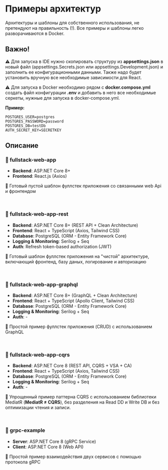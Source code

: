 ﻿# Примеры архитектур 

Архитектуры и шаблоны для собственного использования, не претендуют на правильность (!). Все примеры и шаблоны легко разворачиваются в Docker.
## Важно!

⚠️ Для запуска в IDE нужно скопировать структуру из **appsettings.json** в новый файл (appsettings.Secrets.json или appsettings.Development.json) и заполнить ее конфигурационными данными. Также надо будет установить вручную все необходимые зависимости для React.

⚠️ Для запуска в Docker необходимо рядом с **docker.compose.yml** создать файл конфигурации **.env** и добавить в него все необходимые серкеты, нужные для запуска в docker-compose.yml.

**Пример:**
```
POSTGRES_USER=postgres
POSTGRES_PASSWORD=password
POSTGRES_DB=testDb
AUTH_SECRET_KEY=SECRETKEY
```

## Описание

### 📁 fullstack-web-app

- **Backend**: ASP.NET Core 8+
- **Frontend**: React.js (Axios)

📌 Готовый пустой шаблон фуллстек приложения со связанными web Api и фронтендом

<br>

### 📁 fullstack-web-app-rest

- **Backend**: ASP.NET Core 8+ (REST API + Clean Architecture)
- **Frontend**: React + TypeScript (Axios, Tailwind CSS)
- **Database**: PostgreSQL (ORM - Entity Framework Core)
- **Logging & Monitoring**: Serilog + Seq
- **Auth**: Refresh token-based authorization (JWT)

📌 Готовый шаблон фуллстек приложения на "чистой" архитектуре, включающий фронтенд, базу даных, логирование и авторизацию

<br>

### 📁 fullstack-web-app-graphql

- **Backend**: ASP.NET Core 8+ (GraphQL + Clean Architecture)
- **Frontend**: React + TypeScript (Apollo Client, Tailwind CSS)
- **Database**: PostgreSQL (ORM - Entity Framework Core)
- **Logging & Monitoring**: Serilog + Seq
- **Auth**: -

📌 Простой пример фуллстек приложения (CRUD) с использованием GraphQL

<br>

### 📁 fullstack-web-app-cqrs


- **Backend**: ASP.NET Core 8 (REST API, CQRS + VSA + CA)
- **Frontend**: React + TypeScript (Axios, Tailwind CSS)
- **Database**: PostgreSQL (ORM - Entity Framework Core)
- **Logging & Monitoring**: Serilog + Seq
- **Auth**: -

📌 Упрощенный пример паттерна CQRS с использованием библиотеки MediatR (**MediatR ≠ CQRS**), без разделения на Read DD и Write DB и без оптимизации чтения и записи.

<br>

### 📁 grpc-example


- **Server**: ASP.NET Core 8 (gRPC Service) 
- **Client**: ASP.NET Core 8 (Web API)

📌 Простой пример взаимодействия двух сервисов с помощью протокола gRPC

<br>
